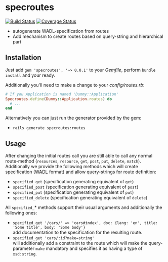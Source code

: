 # specroutes

[![Build Status](https://travis-ci.org/0robustus1/specroutes.svg?branch=master)](https://travis-ci.org/0robustus1/specroutes)
[![Coverage Status](https://img.shields.io/coveralls/0robustus1/specroutes.svg)](https://coveralls.io/r/0robustus1/specroutes)

- autogenerate WADL-specification from routes
- Add mechanism to create routes based on query-string and hierarchical part

## Installation

Just add `gem 'specroutes', '~> 0.0.1'` to your *Gemfile*, perform
`bundle install` and your ready.

Additionally you'll need to make a change to your *config/routes.rb*:

```ruby
# If you Application is named 'Dummy::Application'
Specroutes.define(Dummy::Application.routes) do
  # ...
end
```

Alternatively you can just run the generator provided by the gem:

- `rails generate specroutes:routes`

## Usage

After changing the initial routes call you are still able to call any normal
route-method (`resources`, `resource`, `get`, `post`, `put`, `delete`,
`match`). Additionally we provide the following methods which will create
specification ([WADL][WADL] format) and allow query-strings for route
definition:

- `specified_get` (specification generating equivalent of `get`)
- `specified_post` (specification generating equivalent of `post`)
- `specified_put` (specification generating equivalent of `put`)
- `specified_delete` (specification generating equivalent of `delete`)

All `specified_`\* methods support their usual arguments and additionally the
following ones:

- `specified_get '/cars/' => 'cars#index', doc: {lang: 'en', title: 'Some title', body: 'Some body'}`  
  add documentation to the specification for the resulting route.
- `specified_get 'cars/:id?make=string'`  
  will additionally add a constraint to the route which will make the
  query-parameter `make` mandatory and specifies it as having a type of
  `xsd:string`.

[WADL]: http://www.w3.org/Submission/wadl/
